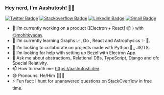 ### Hey nerd, I'm Aashutosh! 👋🏻
[![Twitter Badge](https://img.shields.io/badge/-@AashutoshRathi-1ca0f1?style=flat-square&labelColor=1ca0f1&logo=twitter&logoColor=white&link=https://twitter.com/AashutoshRathi)](https://twitter.com/AashutoshRathi) 
[![Stackoverflow Badge](https://img.shields.io/badge/-aashutoshrathi-f48024?style=flat-square&labelColor=f48024&logo=stackoverflow&logoColor=white&link=https://stackoverflow.com/users/7326407/aashutosh-rathi)](https://stackoverflow.com/users/7326407/aashutosh-rathi)
[![Linkedin Badge](https://img.shields.io/badge/-aashutoshrathi-blue?style=flat-square&logo=Linkedin&logoColor=white&link=https://www.linkedin.com/in/aashutoshrathi/)](https://www.linkedin.com/in/aashutoshrathi/)
[![Gmail Badge](https://img.shields.io/badge/-me@aashutosh.dev-c14438?style=flat-square&logo=Gmail&logoColor=white&link=mailto:me@aashutosh.dev)](mailto:me@aashutosh.dev)

- 🔭  I’m currently working on a product ([Electron + React] :package: ) with [@mohitkyadav](https://github.com/mohitkyadav).
- 🌱  I’m currently learning Graphs 📈, Go , React and Astrophysics ✨ 🔭.
- 👯  I’m looking to collaborate on projects made with Python 🐍,, JS/TS.
- 🤔  I’m looking for help with setting up Bezel with Electron App.
- 💬  Ask me about abstractions, Relational DBs, TypeScript, Django and ofc Special Relativity.
- 📫  How to reach me: https://aashutosh.dev
- 😄  Pronouns: He/Him 🙍🏻‍♂️
- ⚡ Fun fact: I hunt for unanswered questions on StackOverflow in free time.
